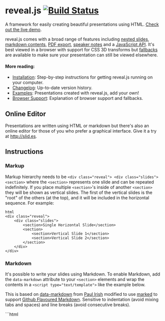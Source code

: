 <h1>reveal.js <a href="https://travis-ci.org/hakimel/reveal.js"><img src="https://travis-ci.org/hakimel/reveal.js.png?branch=master" alt="Build Status"></a></h1>

<p>A framework for easily creating beautiful presentations using HTML. <a href="http://lab.hakim.se/reveal-js/">Check out the live demo</a>.</p>

<p>reveal.js comes with a broad range of features including <a href="https://github.com/hakimel/reveal.js#markup">nested slides</a>, <a href="https://github.com/hakimel/reveal.js#markdown">markdown contents</a>, <a href="https://github.com/hakimel/reveal.js#pdf-export">PDF export</a>, <a href="https://github.com/hakimel/reveal.js#speaker-notes">speaker notes</a> and a <a href="https://github.com/hakimel/reveal.js#api">JavaScript API</a>. It&#39;s best viewed in a browser with support for CSS 3D transforms but <a href="https://github.com/hakimel/reveal.js/wiki/Browser-Support">fallbacks</a> are available to make sure your presentation can still be viewed elsewhere.</p>

<h4>More reading:</h4>

<ul>
<li><a href="#installation">Installation</a>: Step-by-step instructions for getting reveal.js running on your computer.</li>
<li><a href="https://github.com/hakimel/reveal.js/releases">Changelog</a>: Up-to-date version history.</li>
<li><a href="https://github.com/hakimel/reveal.js/wiki/Example-Presentations">Examples</a>: Presentations created with reveal.js, add your own!</li>
<li><a href="https://github.com/hakimel/reveal.js/wiki/Browser-Support">Browser Support</a>: Explanation of browser support and fallbacks.</li>
</ul>

<h2>Online Editor</h2>

<p>Presentations are written using HTML or markdown but there&#39;s also an online editor for those of you who prefer a graphical interface. Give it a try at <a href="http://slid.es">http://slid.es</a>.</p>

<h2>Instructions</h2>

<h3>Markup</h3>

<p>Markup hierarchy needs to be <code>&lt;div class=&quot;reveal&quot;&gt; &lt;div class=&quot;slides&quot;&gt; &lt;section&gt;</code> where the <code>&lt;section&gt;</code> represents one slide and can be repeated indefinitely. If you place multiple <code>&lt;section&gt;</code>&#39;s inside of another <code>&lt;section&gt;</code> they will be shown as vertical slides. The first of the vertical slides is the &quot;root&quot; of the others (at the top), and it will be included in the horizontal sequence. For example:</p>

<p><code>html
&lt;div class=&quot;reveal&quot;&gt;
    &lt;div class=&quot;slides&quot;&gt;
        &lt;section&gt;Single Horizontal Slide&lt;/section&gt;
        &lt;section&gt;
            &lt;section&gt;Vertical Slide 1&lt;/section&gt;
            &lt;section&gt;Vertical Slide 2&lt;/section&gt;
        &lt;/section&gt;
    &lt;/div&gt;
&lt;/div&gt;
</code></p>

<h3>Markdown</h3>

<p>It&#39;s possible to write your slides using Markdown. To enable Markdown, add the <code>data-markdown</code> attribute to your <code>&lt;section&gt;</code> elements and wrap the contents in a <code>&lt;script type=&quot;text/template&quot;&gt;</code> like the example below.</p>

<p>This is based on <a href="https://gist.github.com/1343518">data-markdown</a> from <a href="https://github.com/paulirish">Paul Irish</a> modified to use <a href="https://github.com/chjj/marked">marked</a> to support <a href="https://help.github.com/articles/github-flavored-markdown">Github Flavoured Markdown</a>. Sensitive to indentation (avoid mixing tabs and spaces) and line breaks (avoid consecutive breaks).</p>

<p>```html
<section data-markdown>
    <script type="text/template">
        ## Page title</p>

<pre><code>    A paragraph with some text and a [link](http://hakim.se).
&lt;/script&gt;
</code></pre>

<p></section>
```</p>

<h4>External Markdown</h4>

<p>You can write your content as a separate file and have reveal.js load it at runtime. Note the separator arguments which determine how slides are delimited in the external file. The <code>data-charset</code> attribute is optional and specifies which charset to use when loading the external file.</p>

<p>When used locally, this feature requires that reveal.js <a href="#full-setup">runs from a local web server</a>.</p>

<p><code>html
&lt;section data-markdown=&quot;example.md&quot;  
         data-separator=&quot;^\n\n\n&quot;  
         data-vertical=&quot;^\n\n&quot;  
         data-notes=&quot;^Note:&quot;  
         data-charset=&quot;iso-8859-15&quot;&gt;
&lt;/section&gt;
</code></p>

<h4>Element Attributes</h4>

<p>Special syntax (in html comment) is available for adding attributes to Markdown elements. This is useful for fragments, amongst other things.</p>

<p><code>html
&lt;section data-markdown&gt;
    &lt;script type=&quot;text/template&quot;&gt;
        - Item 1 &lt;!-- .element: class=&quot;fragment&quot; data-fragment-index=&quot;2&quot; --&gt;
        - Item 2 &lt;!-- .element: class=&quot;fragment&quot; data-fragment-index=&quot;1&quot; --&gt;
    &lt;/script&gt;
&lt;/section&gt;
</code></p>

<h4>Slide Attributes</h4>

<p>Special syntax (in html comment) is available for adding attributes to the slide <code>&lt;section&gt;</code> elements generated by your Markdown.</p>

<p><code>html
&lt;section data-markdown&gt;
    &lt;script type=&quot;text/template&quot;&gt;
    &lt;!-- .slide: data-background=&quot;#ff0000&quot; --&gt;
        Mardown content
    &lt;/script&gt;
&lt;/section&gt;
</code></p>

<h3>Configuration</h3>

<p>At the end of your page you need to initialize reveal by running the following code. Note that all config values are optional and will default as specified below.</p>

<p>```javascript
Reveal.initialize({</p>

<pre><code>// Display controls in the bottom right corner
controls: true,

// Display a presentation progress bar
progress: true,

// Display the page number of the current slide
slideNumber: false,

// Push each slide change to the browser history
history: false,

// Enable keyboard shortcuts for navigation
keyboard: true,

// Enable the slide overview mode
overview: true,

// Vertical centering of slides
center: true,

// Enables touch navigation on devices with touch input
touch: true,

// Loop the presentation
loop: false,

// Change the presentation direction to be RTL
rtl: false,

// Turns fragments on and off globally
fragments: true,

// Flags if the presentation is running in an embedded mode,
// i.e. contained within a limited portion of the screen
embedded: false,

// Number of milliseconds between automatically proceeding to the
// next slide, disabled when set to 0, this value can be overwritten
// by using a data-autoslide attribute on your slides
autoSlide: 0,

// Stop auto-sliding after user input
autoSlideStoppable: true,

// Enable slide navigation via mouse wheel
mouseWheel: false,

// Hides the address bar on mobile devices
hideAddressBar: true,

// Opens links in an iframe preview overlay
previewLinks: false,

// Transition style
transition: &#39;default&#39;, // default/cube/page/concave/zoom/linear/fade/none

// Transition speed
transitionSpeed: &#39;default&#39;, // default/fast/slow

// Transition style for full page slide backgrounds
backgroundTransition: &#39;default&#39;, // default/none/slide/concave/convex/zoom

// Number of slides away from the current that are visible
viewDistance: 3,

// Parallax background image
parallaxBackgroundImage: &#39;&#39;, // e.g. &quot;&#39;https://s3.amazonaws.com/hakim-static/reveal-js/reveal-parallax-1.jpg&#39;&quot;

// Parallax background size
parallaxBackgroundSize: &#39;&#39; // CSS syntax, e.g. &quot;2100px 900px&quot;
</code></pre>

<p>});
```</p>

<p>Note that the new default vertical centering option will break compatibility with slides that were using transitions with backgrounds (<code>cube</code> and <code>page</code>). To restore the previous behavior, set <code>center</code> to <code>false</code>.</p>

<p>The configuration can be updated after initialization using the <code>configure</code> method:</p>

<p>```javascript
// Turn autoSlide off
Reveal.configure({ autoSlide: 0 });</p>

<p>// Start auto-sliding every 5s
Reveal.configure({ autoSlide: 5000 });
```</p>

<h3>Dependencies</h3>

<p>Reveal.js doesn&#39;t <em>rely</em> on any third party scripts to work but a few optional libraries are included by default. These libraries are loaded as dependencies in the order they appear, for example:</p>

<p>```javascript
Reveal.initialize({
    dependencies: [
        // Cross-browser shim that fully implements classList - https://github.com/eligrey/classList.js/
        { src: &#39;lib/js/classList.js&#39;, condition: function() { return !document.body.classList; } },</p>

<pre><code>    // Interpret Markdown in &lt;section&gt; elements
    { src: &#39;plugin/markdown/marked.js&#39;, condition: function() { return !!document.querySelector( &#39;[data-markdown]&#39; ); } },
    { src: &#39;plugin/markdown/markdown.js&#39;, condition: function() { return !!document.querySelector( &#39;[data-markdown]&#39; ); } },

    // Syntax highlight for &lt;code&gt; elements
    { src: &#39;plugin/highlight/highlight.js&#39;, async: true, callback: function() { hljs.initHighlightingOnLoad(); } },

    // Zoom in and out with Alt+click
    { src: &#39;plugin/zoom-js/zoom.js&#39;, async: true, condition: function() { return !!document.body.classList; } },

    // Speaker notes
    { src: &#39;plugin/notes/notes.js&#39;, async: true, condition: function() { return !!document.body.classList; } },

    // Remote control your reveal.js presentation using a touch device
    { src: &#39;plugin/remotes/remotes.js&#39;, async: true, condition: function() { return !!document.body.classList; } },

    // MathJax
    { src: &#39;plugin/math/math.js&#39;, async: true }
]
</code></pre>

<p>});
```</p>

<p>You can add your own extensions using the same syntax. The following properties are available for each dependency object:
- <strong>src</strong>: Path to the script to load
- <strong>async</strong>: [optional] Flags if the script should load after reveal.js has started, defaults to false
- <strong>callback</strong>: [optional] Function to execute when the script has loaded
- <strong>condition</strong>: [optional] Function which must return true for the script to be loaded</p>

<h3>Presentation Size</h3>

<p>All presentations have a normal size, that is the resolution at which they are authored. The framework will automatically scale presentations uniformly based on this size to ensure that everything fits on any given display or viewport.</p>

<p>See below for a list of configuration options related to sizing, including default values:</p>

<p>```javascript
Reveal.initialize({</p>

<pre><code>...

// The &quot;normal&quot; size of the presentation, aspect ratio will be preserved
// when the presentation is scaled to fit different resolutions. Can be
// specified using percentage units.
width: 960,
height: 700,

// Factor of the display size that should remain empty around the content
margin: 0.1,

// Bounds for smallest/largest possible scale to apply to content
minScale: 0.2,
maxScale: 1.0
</code></pre>

<p>});
```</p>

<h3>Auto-sliding</h3>

<p>Presentations can be configure to progress through slides automatically, without any user input. To enable this you will need to tell the framework how many milliseconds it should wait between slides:</p>

<p><code>javascript
// Slide every five seconds
Reveal.configure({
  autoSlide: 5000
});
</code></p>

<p>When this is turned on a control element will appear that enables users to pause and resume auto-sliding. Sliding is also paused automatically as soon as the user starts navigating. You can disable these controls by specifying <code>autoSlideStoppable: false</code> in your reveal.js config.</p>

<p>You can also override the slide duration for individual slides by using the <code>data-autoslide</code> attribute on individual sections:</p>

<p><code>html
&lt;section data-autoslide=&quot;10000&quot;&gt;This will remain on screen for 10 seconds&lt;/section&gt;
</code></p>

<h3>Keyboard Bindings</h3>

<p>If you&#39;re unhappy with any of the default keyboard bindings you can override them using the <code>keyboard</code> config option:</p>

<p><code>javascript
Reveal.configure({
  keyboard: {
    13: &#39;next&#39;, // go to the next slide when the ENTER key is pressed
    27: function() {}, // do something custom when ESC is pressed
    32: null // don&#39;t do anything when SPACE is pressed (i.e. disable a reveal.js default binding)
  }
});
</code></p>

<h3>API</h3>

<p>The <code>Reveal</code> class provides a JavaScript API for controlling navigation and reading state:</p>

<p>```javascript
// Navigation
Reveal.slide( indexh, indexv, indexf );
Reveal.left();
Reveal.right();
Reveal.up();
Reveal.down();
Reveal.prev();
Reveal.next();
Reveal.prevFragment();
Reveal.nextFragment();
Reveal.toggleOverview();
Reveal.togglePause();</p>

<p>// Retrieves the previous and current slide elements
Reveal.getPreviousSlide();
Reveal.getCurrentSlide();</p>

<p>Reveal.getIndices(); // { h: 0, v: 0 } }</p>

<p>// State checks
Reveal.isFirstSlide();
Reveal.isLastSlide();
Reveal.isOverview();
Reveal.isPaused();
```</p>

<h3>Ready Event</h3>

<p>The &#39;ready&#39; event is fired when reveal.js has loaded all (synchronous) dependencies and is ready to start navigating.</p>

<p><code>javascript
Reveal.addEventListener( &#39;ready&#39;, function( event ) {
    // event.currentSlide, event.indexh, event.indexv
} );
</code></p>

<h3>Slide Changed Event</h3>

<p>An &#39;slidechanged&#39; event is fired each time the slide is changed (regardless of state). The event object holds the index values of the current slide as well as a reference to the previous and current slide HTML nodes.</p>

<p>Some libraries, like MathJax (see <a href="https://github.com/hakimel/reveal.js/issues/226#issuecomment-10261609">#226</a>), get confused by the transforms and display states of slides. Often times, this can be fixed by calling their update or render function from this callback.</p>

<p><code>javascript
Reveal.addEventListener( &#39;slidechanged&#39;, function( event ) {
    // event.previousSlide, event.currentSlide, event.indexh, event.indexv
} );
</code></p>

<h3>States</h3>

<p>If you set <code>data-state=&quot;somestate&quot;</code> on a slide <code>&lt;section&gt;</code>, &quot;somestate&quot; will be applied as a class on the document element when that slide is opened. This allows you to apply broad style changes to the page based on the active slide.</p>

<p>Furthermore you can also listen to these changes in state via JavaScript:</p>

<p><code>javascript
Reveal.addEventListener( &#39;somestate&#39;, function() {
    // TODO: Sprinkle magic
}, false );
</code></p>

<h3>Slide Backgrounds</h3>

<p>Slides are contained within a limited portion of the screen by default to allow them to fit any display and scale uniformly. You can apply full page background colors or images by applying a <code>data-background</code> attribute to your <code>&lt;section&gt;</code> elements. Below are a few examples.</p>

<p><code>html
&lt;section data-background=&quot;#ff0000&quot;&gt;
    &lt;h2&gt;All CSS color formats are supported, like rgba() or hsl().&lt;/h2&gt;
&lt;/section&gt;
&lt;section data-background=&quot;http://example.com/image.png&quot;&gt;
    &lt;h2&gt;This slide will have a full-size background image.&lt;/h2&gt;
&lt;/section&gt;
&lt;section data-background=&quot;http://example.com/image.png&quot; data-background-size=&quot;100px&quot; data-background-repeat=&quot;repeat&quot;&gt;
    &lt;h2&gt;This background image will be sized to 100px and repeated.&lt;/h2&gt;
&lt;/section&gt;
</code></p>

<p>Backgrounds transition using a fade animation by default. This can be changed to a linear sliding transition by passing <code>backgroundTransition: &#39;slide&#39;</code> to the <code>Reveal.initialize()</code> call. Alternatively you can set <code>data-background-transition</code> on any section with a background to override that specific transition.</p>

<h3>Parallax Background</h3>

<p>If you want to use a parallax scrolling background, set the two following config properties when initializing reveal.js (the third one is optional).</p>

<p>```javascript
Reveal.initialize({</p>

<pre><code>// Parallax background image
parallaxBackgroundImage: &#39;&#39;, // e.g. &quot;https://s3.amazonaws.com/hakim-static/reveal-js/reveal-parallax-1.jpg&quot;

// Parallax background size
parallaxBackgroundSize: &#39;&#39;, // CSS syntax, e.g. &quot;2100px 900px&quot; - currently only pixels are supported (don&#39;t use % or auto)

// This slide transition gives best results:
transition: linear
</code></pre>

<p>});
```</p>

<p>Make sure that the background size is much bigger than screen size to allow for some scrolling. <a href="http://lab.hakim.se/reveal-js/?parallaxBackgroundImage=https%3A%2F%2Fs3.amazonaws.com%2Fhakim-static%2Freveal-js%2Freveal-parallax-1.jpg&amp;parallaxBackgroundSize=2100px%20900px">View example</a>.</p>

<h3>Slide Transitions</h3>

<p>The global presentation transition is set using the <code>transition</code> config value. You can override the global transition for a specific slide by using the <code>data-transition</code> attribute:</p>

<p>```html
<section data-transition="zoom">
    <h2>This slide will override the presentation transition and zoom!</h2>
</section></p>

<section data-transition-speed="fast">
    <h2>Choose from three transition speeds: default, fast or slow!</h2>
</section>

<p>```</p>

<p>Note that this does not work with the page and cube transitions.</p>

<h3>Internal links</h3>

<p>It&#39;s easy to link between slides. The first example below targets the index of another slide whereas the second targets a slide with an ID attribute (<code>&lt;section id=&quot;some-slide&quot;&gt;</code>):</p>

<p><code>html
&lt;a href=&quot;#/2/2&quot;&gt;Link&lt;/a&gt;
&lt;a href=&quot;#/some-slide&quot;&gt;Link&lt;/a&gt;
</code></p>

<p>You can also add relative navigation links, similar to the built in reveal.js controls, by appending one of the following classes on any element. Note that each element is automatically given an <code>enabled</code> class when it&#39;s a valid navigation route based on the current slide.</p>

<p><code>html
&lt;a href=&quot;#&quot; class=&quot;navigate-left&quot;&gt;
&lt;a href=&quot;#&quot; class=&quot;navigate-right&quot;&gt;
&lt;a href=&quot;#&quot; class=&quot;navigate-up&quot;&gt;
&lt;a href=&quot;#&quot; class=&quot;navigate-down&quot;&gt;
&lt;a href=&quot;#&quot; class=&quot;navigate-prev&quot;&gt; &lt;!-- Previous vertical or horizontal slide --&gt;
&lt;a href=&quot;#&quot; class=&quot;navigate-next&quot;&gt; &lt;!-- Next vertical or horizontal slide --&gt;
</code></p>

<h3>Fragments</h3>

<p>Fragments are used to highlight individual elements on a slide. Every element with the class <code>fragment</code> will be stepped through before moving on to the next slide. Here&#39;s an example: http://lab.hakim.se/reveal-js/#/fragments</p>

<p>The default fragment style is to start out invisible and fade in. This style can be changed by appending a different class to the fragment:</p>

<p><code>html
&lt;section&gt;
    &lt;p class=&quot;fragment grow&quot;&gt;grow&lt;/p&gt;
    &lt;p class=&quot;fragment shrink&quot;&gt;shrink&lt;/p&gt;
    &lt;p class=&quot;fragment roll-in&quot;&gt;roll-in&lt;/p&gt;
    &lt;p class=&quot;fragment fade-out&quot;&gt;fade-out&lt;/p&gt;
    &lt;p class=&quot;fragment current-visible&quot;&gt;visible only once&lt;/p&gt;
    &lt;p class=&quot;fragment highlight-current-blue&quot;&gt;blue only once&lt;/p&gt;
    &lt;p class=&quot;fragment highlight-red&quot;&gt;highlight-red&lt;/p&gt;
    &lt;p class=&quot;fragment highlight-green&quot;&gt;highlight-green&lt;/p&gt;
    &lt;p class=&quot;fragment highlight-blue&quot;&gt;highlight-blue&lt;/p&gt;
&lt;/section&gt;
</code></p>

<p>Multiple fragments can be applied to the same element sequentially by wrapping it, this will fade in the text on the first step and fade it back out on the second.</p>

<p><code>html
&lt;section&gt;
    &lt;span class=&quot;fragment fade-in&quot;&gt;
        &lt;span class=&quot;fragment fade-out&quot;&gt;I&#39;ll fade in, then out&lt;/span&gt;
    &lt;/span&gt;
&lt;/section&gt;
</code></p>

<p>The display order of fragments can be controlled using the <code>data-fragment-index</code> attribute.</p>

<p><code>html
&lt;section&gt;
    &lt;p class=&quot;fragment&quot; data-fragment-index=&quot;3&quot;&gt;Appears last&lt;/p&gt;
    &lt;p class=&quot;fragment&quot; data-fragment-index=&quot;1&quot;&gt;Appears first&lt;/p&gt;
    &lt;p class=&quot;fragment&quot; data-fragment-index=&quot;2&quot;&gt;Appears second&lt;/p&gt;
&lt;/section&gt;
</code></p>

<h3>Fragment events</h3>

<p>When a slide fragment is either shown or hidden reveal.js will dispatch an event.</p>

<p>Some libraries, like MathJax (see #505), get confused by the initially hidden fragment elements. Often times this can be fixed by calling their update or render function from this callback.</p>

<p><code>javascript
Reveal.addEventListener( &#39;fragmentshown&#39;, function( event ) {
    // event.fragment = the fragment DOM element
} );
Reveal.addEventListener( &#39;fragmenthidden&#39;, function( event ) {
    // event.fragment = the fragment DOM element
} );
</code></p>

<h3>Code syntax highlighting</h3>

<p>By default, Reveal is configured with <a href="http://softwaremaniacs.org/soft/highlight/en/">highlight.js</a> for code syntax highlighting. Below is an example with clojure code that will be syntax highlighted. When the <code>data-trim</code> attribute is present surrounding whitespace is automatically removed.</p>

<p><code>html
&lt;section&gt;
    &lt;pre&gt;&lt;code data-trim&gt;
(def lazy-fib
  (concat
   [0 1]
   ((fn rfib [a b]
        (lazy-cons (+ a b) (rfib b (+ a b)))) 0 1)))
    &lt;/code&gt;&lt;/pre&gt;
&lt;/section&gt;
</code></p>

<h3>Slide number</h3>

<p>If you would like to display the page number of the current slide you can do so using the <code>slideNumber</code> configuration value.</p>

<p><code>javascript
Reveal.configure({ slideNumber: true });
</code></p>

<h3>Overview mode</h3>

<p>Press &quot;Esc&quot; or &quot;o&quot; keys to toggle the overview mode on and off. While you&#39;re in this mode, you can still navigate between slides,
as if you were at 1,000 feet above your presentation. The overview mode comes with a few API hooks:</p>

<p>```javascript
Reveal.addEventListener( &#39;overviewshown&#39;, function( event ) { /* ... <em>/ } );
Reveal.addEventListener( &#39;overviewhidden&#39;, function( event ) { /</em> ... */ } );</p>

<p>// Toggle the overview mode programmatically
Reveal.toggleOverview();
```</p>

<h3>Fullscreen mode</h3>

<p>Just press »F« on your keyboard to show your presentation in fullscreen mode. Press the »ESC« key to exit fullscreen mode.</p>

<h3>Embedded media</h3>

<p>Embedded HTML5 <code>&lt;video&gt;</code>/<code>&lt;audio&gt;</code> and YouTube iframes are automatically paused when you navigate away from a slide. This can be disabled by decorating your element with a <code>data-ignore</code> attribute.</p>

<p>Add <code>data-autoplay</code> to your media element if you want it to automatically start playing when the slide is shown:</p>

<p><code>html
&lt;video data-autoplay src=&quot;http://clips.vorwaerts-gmbh.de/big_buck_bunny.mp4&quot;&gt;&lt;/video&gt;
</code></p>

<p>Additionally the framework automatically pushes two <a href="https://developer.mozilla.org/en-US/docs/Web/API/Window.postMessage">post messages</a> to all iframes, <code>slide:start</code> when the slide containing the iframe is made visible and <code>slide:stop</code> when it is hidden.</p>

<h3>Stretching elements</h3>

<p>Sometimes it&#39;s desirable to have an element, like an image or video, stretch to consume as much space as possible within a given slide. This can be done by adding the <code>.stretch</code> class to an element as seen below:</p>

<p><code>html
&lt;section&gt;
    &lt;h2&gt;This video will use up the remaining space on the slide&lt;/h2&gt;
    &lt;video class=&quot;stretch&quot; src=&quot;http://clips.vorwaerts-gmbh.de/big_buck_bunny.mp4&quot;&gt;&lt;/video&gt;
&lt;/section&gt;
</code></p>

<p>Limitations:
- Only direct descendants of a slide section can be stretched
- Only one descendant per slide section can be stretched</p>

<h2>PDF Export</h2>

<p>Presentations can be exported to PDF via a special print stylesheet. This feature requires that you use <a href="http://google.com/chrome">Google Chrome</a>.
Here&#39;s an example of an exported presentation that&#39;s been uploaded to SlideShare: http://www.slideshare.net/hakimel/revealjs-13872948.</p>

<ol>
<li>Open your presentation with <a href="https://github.com/hakimel/reveal.js/blob/master/css/print/pdf.css">css/print/pdf.css</a> included on the page. The default index HTML lets you add <em>print-pdf</em> anywhere in the query to include the stylesheet, for example: <a href="http://lab.hakim.se/reveal-js?print-pdf">lab.hakim.se/reveal-js?print-pdf</a>.</li>
<li>Open the in-browser print dialog (CMD+P).</li>
<li>Change the <strong>Destination</strong> setting to <strong>Save as PDF</strong>.</li>
<li>Change the <strong>Layout</strong> to <strong>Landscape</strong>.</li>
<li>Change the <strong>Margins</strong> to <strong>None</strong>.</li>
<li>Click <strong>Save</strong>.</li>
</ol>

<p><img src="https://s3.amazonaws.com/hakim-static/reveal-js/pdf-print-settings.png" alt="Chrome Print Settings"></p>

<h2>Theming</h2>

<p>The framework comes with a few different themes included:</p>

<ul>
<li>default: Gray background, white text, blue links</li>
<li>beige: Beige background, dark text, brown links</li>
<li>sky: Blue background, thin white text, blue links</li>
<li>night: Black background, thick white text, orange links</li>
<li>serif: Cappuccino background, gray text, brown links</li>
<li>simple: White background, black text, blue links</li>
<li>solarized: Cream-colored background, dark green text, blue links</li>
</ul>

<p>Each theme is available as a separate stylesheet. To change theme you will need to replace <strong>default</strong> below with your desired theme name in index.html:</p>

<p><code>html
&lt;link rel=&quot;stylesheet&quot; href=&quot;css/theme/default.css&quot; id=&quot;theme&quot;&gt;
</code></p>

<p>If you want to add a theme of your own see the instructions here: <a href="https://github.com/hakimel/reveal.js/blob/master/css/theme/README.md">/css/theme/README.md</a>.</p>

<h2>Speaker Notes</h2>

<p>reveal.js comes with a speaker notes plugin which can be used to present per-slide notes in a separate browser window. The notes window also gives you a preview of the next upcoming slide so it may be helpful even if you haven&#39;t written any notes. Press the &#39;s&#39; key on your keyboard to open the notes window.</p>

<p>Notes are defined by appending an <code>&lt;aside&gt;</code> element to a slide as seen below. You can add the <code>data-markdown</code> attribute to the aside element if you prefer writing notes using Markdown.</p>

<p>When used locally, this feature requires that reveal.js <a href="#full-setup">runs from a local web server</a>.</p>

<p>```html
<section>
    <h2>Some Slide</h2></p>

<pre><code>&lt;aside class=&quot;notes&quot;&gt;
    Oh hey, these are some notes. They&#39;ll be hidden in your presentation, but you can see them if you open the speaker notes window (hit &#39;s&#39; on your keyboard).
&lt;/aside&gt;
</code></pre>

<p></section>
```</p>

<p>If you&#39;re using the external Markdown plugin, you can add notes with the help of a special delimiter:</p>

<p>```html
<section data-markdown="example.md" data-separator="^\n\n\n" data-vertical="^\n\n" data-notes="^Note:"></section></p>

<h1>Title</h1>

<h2>Sub-title</h2>

<p>Here is some content...</p>

<p>Note:
This will only display in the notes window.
```</p>

<h2>Server Side Speaker Notes</h2>

<p>In some cases it can be desirable to run notes on a separate device from the one you&#39;re presenting on. The Node.js-based notes plugin lets you do this using the same note definitions as its client side counterpart. Include the required scripts by adding the following dependencies:</p>

<p>```javascript
Reveal.initialize({
    ...</p>

<pre><code>dependencies: [
    { src: &#39;socket.io/socket.io.js&#39;, async: true },
    { src: &#39;plugin/notes-server/client.js&#39;, async: true }
]
</code></pre>

<p>});
```</p>

<p>Then:</p>

<ol>
<li>Install <a href="http://nodejs.org/">Node.js</a></li>
<li>Run <code>npm install</code></li>
<li>Run <code>node plugin/notes-server</code></li>
</ol>

<h2>Multiplexing</h2>

<p>The multiplex plugin allows your audience to view the slides of the presentation you are controlling on their own phone, tablet or laptop. As the master presentation navigates the slides, all client presentations will update in real time. See a demo at <a href="http://revealjs.jit.su">http://revealjs.jit.su/</a>.</p>

<p>The multiplex plugin needs the following 3 things to operate:</p>

<ol>
<li>Master presentation that has control</li>
<li>Client presentations that follow the master</li>
<li>Socket.io server to broadcast events from the master to the clients</li>
</ol>

<p>More details:</p>

<h4>Master presentation</h4>

<p>Served from a static file server accessible (preferably) only to the presenter. This need only be on your (the presenter&#39;s) computer. (It&#39;s safer to run the master presentation from your own computer, so if the venue&#39;s Internet goes down it doesn&#39;t stop the show.) An example would be to execute the following commands in the directory of your master presentation: </p>

<ol>
<li><code>npm install node-static</code></li>
<li><code>static</code></li>
</ol>

<p>If you want to use the speaker notes plugin with your master presentation then make sure you have the speaker notes plugin configured correctly along with the configuration shown below, then execute <code>node plugin/notes-server</code> in the directory of your master presentation. The configuration below will cause it to connect to the socket.io server as a master, as well as launch your speaker-notes/static-file server.</p>

<p>You can then access your master presentation at <code>http://localhost:1947</code></p>

<p>Example configuration:
```javascript
Reveal.initialize({
    // other options...</p>

<pre><code>multiplex: {
    // Example values. To generate your own, see the socket.io server instructions.
    secret: &#39;13652805320794272084&#39;, // Obtained from the socket.io server. Gives this (the master) control of the presentation
    id: &#39;1ea875674b17ca76&#39;, // Obtained from socket.io server
    url: &#39;revealjs.jit.su:80&#39; // Location of socket.io server
},

// Don&#39;t forget to add the dependencies
dependencies: [
    { src: &#39;//cdnjs.cloudflare.com/ajax/libs/socket.io/0.9.10/socket.io.min.js&#39;, async: true },
    { src: &#39;plugin/multiplex/master.js&#39;, async: true },

    // and if you want speaker notes
    { src: &#39;plugin/notes-server/client.js&#39;, async: true }

    // other dependencies...
]
</code></pre>

<p>});
```</p>

<h4>Client presentation</h4>

<p>Served from a publicly accessible static file server. Examples include: GitHub Pages, Amazon S3, Dreamhost, Akamai, etc. The more reliable, the better. Your audience can then access the client presentation via <code>http://example.com/path/to/presentation/client/index.html</code>, with the configuration below causing them to connect to the socket.io server as clients.</p>

<p>Example configuration:
```javascript
Reveal.initialize({
    // other options...</p>

<pre><code>multiplex: {
    // Example values. To generate your own, see the socket.io server instructions.
    secret: null, // null so the clients do not have control of the master presentation
    id: &#39;1ea875674b17ca76&#39;, // id, obtained from socket.io server
    url: &#39;revealjs.jit.su:80&#39; // Location of socket.io server
},

// Don&#39;t forget to add the dependencies
dependencies: [
    { src: &#39;//cdnjs.cloudflare.com/ajax/libs/socket.io/0.9.10/socket.io.min.js&#39;, async: true },
    { src: &#39;plugin/multiplex/client.js&#39;, async: true }

    // other dependencies...
]
</code></pre>

<p>});
```</p>

<h4>Socket.io server</h4>

<p>Server that receives the slideChanged events from the master presentation and broadcasts them out to the connected client presentations. This needs to be publicly accessible. You can run your own socket.io server with the commands:</p>

<ol>
<li><code>npm install</code></li>
<li><code>node plugin/multiplex</code></li>
</ol>

<p>Or you use the socket.io server at <a href="http://revealjs.jit.su">http://revealjs.jit.su</a>.</p>

<p>You&#39;ll need to generate a unique secret and token pair for your master and client presentations. To do so, visit <code>http://example.com/token</code>, where <code>http://example.com</code> is the location of your socket.io server. Or if you&#39;re going to use the socket.io server at <a href="http://revealjs.jit.su">http://revealjs.jit.su</a>, visit <a href="http://revealjs.jit.su/token">http://revealjs.jit.su/token</a>.</p>

<p>You are very welcome to point your presentations at the Socket.io server running at <a href="http://revealjs.jit.su">http://revealjs.jit.su</a>, but availability and stability are not guaranteed. For anything mission critical I recommend you run your own server. It is simple to deploy to nodejitsu, heroku, your own environment, etc.</p>

<h5>socket.io server as file static server</h5>

<p>The socket.io server can play the role of static file server for your client presentation, as in the example at <a href="http://revealjs.jit.su">http://revealjs.jit.su</a>. (Open <a href="http://revealjs.jit.su">http://revealjs.jit.su</a> in two browsers. Navigate through the slides on one, and the other will update to match.) </p>

<p>Example configuration:
```javascript
Reveal.initialize({
    // other options...</p>

<pre><code>multiplex: {
    // Example values. To generate your own, see the socket.io server instructions.
    secret: null, // null so the clients do not have control of the master presentation
    id: &#39;1ea875674b17ca76&#39;, // id, obtained from socket.io server
    url: &#39;example.com:80&#39; // Location of your socket.io server
},

// Don&#39;t forget to add the dependencies
dependencies: [
    { src: &#39;//cdnjs.cloudflare.com/ajax/libs/socket.io/0.9.10/socket.io.min.js&#39;, async: true },
    { src: &#39;plugin/multiplex/client.js&#39;, async: true }

    // other dependencies...
]
</code></pre>

<p>```</p>

<p>It can also play the role of static file server for your master presentation and client presentations at the same time (as long as you don&#39;t want to use speaker notes). (Open <a href="http://revealjs.jit.su">http://revealjs.jit.su</a> in two browsers. Navigate through the slides on one, and the other will update to match. Navigate through the slides on the second, and the first will update to match.) This is probably not desirable, because you don&#39;t want your audience to mess with your slides while you&#39;re presenting. ;)</p>

<p>Example configuration:
```javascript
Reveal.initialize({
    // other options...</p>

<pre><code>multiplex: {
    // Example values. To generate your own, see the socket.io server instructions.
    secret: &#39;13652805320794272084&#39;, // Obtained from the socket.io server. Gives this (the master) control of the presentation
    id: &#39;1ea875674b17ca76&#39;, // Obtained from socket.io server
    url: &#39;example.com:80&#39; // Location of your socket.io server
},

// Don&#39;t forget to add the dependencies
dependencies: [
    { src: &#39;//cdnjs.cloudflare.com/ajax/libs/socket.io/0.9.10/socket.io.min.js&#39;, async: true },
    { src: &#39;plugin/multiplex/master.js&#39;, async: true },
    { src: &#39;plugin/multiplex/client.js&#39;, async: true }

    // other dependencies...
]
</code></pre>

<p>});
```</p>

<h2>Leap Motion</h2>

<p>The Leap Motion plugin lets you utilize your <a href="https://www.leapmotion.com/">Leap Motion</a> device to control basic navigation of your presentation. The gestures currently supported are:</p>

<h5>1 to 2 fingers</h5>

<p>Pointer &mdash; Point to anything on screen. Move your finger past the device to expand the pointer.</p>

<h5>1 hand + 3 or more fingers (left/right/up/down)</h5>

<p>Navigate through your slides. See config options to invert movements.</p>

<h5>2 hands upwards</h5>

<p>Toggle the overview mode. Do it a second time to exit the overview.</p>

<h4>Config Options</h4>

<p>You can edit the following options:</p>

<p>| Property          | Default           | Description
| ----------------- |:-----------------:| :-------------
| autoCenter        | true              | Center the pointer based on where you put your finger into the leap motions detection field.
| gestureDelay      | 500               | How long to delay between gestures in milliseconds.
| naturalSwipe      | true              | Swipe as though you were touching a touch screen. Set to false to invert.
| pointerColor      | #00aaff           | The color of the pointer.
| pointerOpacity    | 0.7               | The opacity of the pointer.
| pointerSize       | 15                | The minimum height and width of the pointer.
| pointerTolerance  | 120               | Bigger = slower pointer.</p>

<p>Example configuration:
```js
Reveal.initialize({</p>

<pre><code>// other options...

leap: {
    naturalSwipe   : false,    // Invert swipe gestures
    pointerOpacity : 0.5,      // Set pointer opacity to 0.5
    pointerColor   : &#39;#d80000&#39; // Red pointer
},

dependencies: [
    { src: &#39;plugin/leap/leap.js&#39;, async: true }
]
</code></pre>

<p>});
```</p>

<h2>MathJax</h2>

<p>If you want to display math equations in your presentation you can easily do so by including this plugin. The plugin is a very thin wrapper around the <a href="http://www.mathjax.org/">MathJax</a> library. To use it you&#39;ll need to include it as a reveal.js dependency, <a href="#dependencies">find our more about dependencies here</a>.</p>

<p>The plugin defaults to using <a href="http://en.wikipedia.org/wiki/LaTeX">LaTeX</a> but that can be adjusted through the <code>math</code> configuration object. Note that MathJax is loaded from a remote server. If you want to use it offline you&#39;ll need to download a copy of the library and adjust the <code>mathjax</code> configuration value. </p>

<p>Below is an example of how the plugin can be configured. If you don&#39;t intend to change these values you do not need to include the <code>math</code> config object at all.</p>

<p>```js
Reveal.initialize({</p>

<pre><code>// other options ...

math: {
    mathjax: &#39;http://cdn.mathjax.org/mathjax/latest/MathJax.js&#39;,
    config: &#39;TeX-AMS_HTML-full&#39;  // See http://docs.mathjax.org/en/latest/config-files.html
},

dependencies: [
    { src: &#39;plugin/math/math.js&#39;, async: true }
]
</code></pre>

<p>});
```</p>

<p>Read MathJax&#39;s documentation if you need <a href="http://docs.mathjax.org/en/latest/start.html#secure-access-to-the-cdn">HTTPS delivery</a> or serving of <a href="http://docs.mathjax.org/en/latest/configuration.html#loading-mathjax-from-the-cdn">specific versions</a> for stability.</p>

<h2>Installation</h2>

<p>The <strong>basic setup</strong> is for authoring presentations only. The <strong>full setup</strong> gives you access to all reveal.js features and plugins such as speaker notes as well as the development tasks needed to make changes to the source.</p>

<h3>Basic setup</h3>

<p>The core of reveal.js is very easy to install. You&#39;ll simply need to download a copy of this repository and open the index.html file directly in your browser.</p>

<ol>
<li><p>Download the latest version of reveal.js from <a href="https://github.com/hakimel/reveal.js/releases">https://github.com/hakimel/reveal.js/releases</a></p></li>
<li><p>Unzip and replace the example contents in index.html with your own</p></li>
<li><p>Open index.html in a browser to view it</p></li>
</ol>

<h3>Full setup</h3>

<p>Some reveal.js features, like external markdown and speaker notes, require that presentations run from a local web server. The following instructions will set up such a server as well as all of the development tasks needed to make edits to the reveal.js source code.</p>

<ol>
<li><p>Install <a href="http://nodejs.org/">Node.js</a></p></li>
<li><p>Install <a href="http://gruntjs.com/getting-started#installing-the-cli">Grunt</a></p></li>
<li><p>Clone the reveal.js repository
<code>sh
$ git clone https://github.com/hakimel/reveal.js.git
</code></p></li>
<li><p>Navigate to the reveal.js folder
<code>sh
$ cd reveal.js
</code></p></li>
<li><p>Install dependencies
<code>sh
$ npm install
</code></p></li>
<li><p>Serve the presentation and monitor source files for changes
<code>sh
$ grunt serve
</code></p></li>
<li><p>Open <a href="http://localhost:8000">http://localhost:8000</a> to view your presentation</p></li>
</ol>

<p>You can change the port by using <code>grunt serve --port 8001</code>.</p>

<h3>Folder Structure</h3>

<ul>
<li><strong>css/</strong> Core styles without which the project does not function</li>
<li><strong>js/</strong> Like above but for JavaScript</li>
<li><strong>plugin/</strong> Components that have been developed as extensions to reveal.js</li>
<li><strong>lib/</strong> All other third party assets (JavaScript, CSS, fonts)</li>
</ul>

<h3>Contributing</h3>

<p>Please keep the <a href="http://github.com/hakimel/reveal.js/issues">issue tracker</a> limited to <strong>bug reports</strong>, <strong>feature requests</strong> and <strong>pull requests</strong>. If you are reporting a bug make sure to include information about which browser and operating system you are using as well as the necessary steps to reproduce the issue.</p>

<p>If you have personal support questions use <a href="http://stackoverflow.com/questions/tagged/reveal.js">StackOverflow</a>.</p>

<h4>Pull requests</h4>

<ul>
<li>Should follow the coding style of the file you work in, most importantly:

<ul>
<li>Tabs to indent</li>
<li>Single-quoted strings</li>
</ul></li>
<li>Should be made towards the <strong>dev branch</strong></li>
<li>Should be submitted from a feature/topic branch (not your master)</li>
<li>Should not include the minified <strong>reveal.min.js</strong> file</li>
</ul>

<h2>License</h2>

<p>MIT licensed</p>

<p>Copyright (C) 2014 Hakim El Hattab, http://hakim.se</p>
